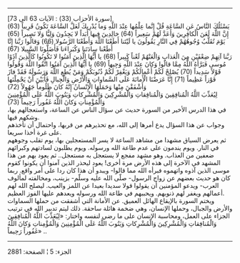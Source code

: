 ------------------------------------------------------------------------

\[سورة الأحزاب (33) : الآيات 63 الى 73\]  
يَسْئَلُكَ النَّاسُ عَنِ السَّاعَةِ قُلْ إِنَّما عِلْمُها عِنْدَ اللَّهِ وَما يُدْرِيكَ لَعَلَّ السَّاعَةَ تَكُونُ
قَرِيباً (63) إِنَّ اللَّهَ لَعَنَ الْكافِرِينَ وَأَعَدَّ لَهُمْ سَعِيراً (64) خالِدِينَ فِيها أَبَداً لا
يَجِدُونَ وَلِيًّا وَلا نَصِيراً (65) يَوْمَ تُقَلَّبُ وُجُوهُهُمْ فِي النَّارِ يَقُولُونَ يا لَيْتَنا أَطَعْنَا
اللَّهَ وَأَطَعْنَا الرَّسُولا (66) وَقالُوا رَبَّنا إِنَّا أَطَعْنا سادَتَنا وَكُبَراءَنا فَأَضَلُّونَا
السَّبِيلا (67)  
رَبَّنا آتِهِمْ ضِعْفَيْنِ مِنَ الْعَذابِ وَالْعَنْهُمْ لَعْناً كَبِيراً (68) يا أَيُّهَا الَّذِينَ آمَنُوا لا
تَكُونُوا كَالَّذِينَ آذَوْا مُوسى فَبَرَّأَهُ اللَّهُ مِمَّا قالُوا وَكانَ عِنْدَ اللَّهِ وَجِيهاً (69) يا
أَيُّهَا الَّذِينَ آمَنُوا اتَّقُوا اللَّهَ وَقُولُوا قَوْلاً سَدِيداً (70) يُصْلِحْ لَكُمْ أَعْمالَكُمْ
وَيَغْفِرْ لَكُمْ ذُنُوبَكُمْ وَمَنْ يُطِعِ اللَّهَ وَرَسُولَهُ فَقَدْ فازَ فَوْزاً عَظِيماً (71) إِنَّا عَرَضْنَا
الْأَمانَةَ عَلَى السَّماواتِ وَالْأَرْضِ وَالْجِبالِ فَأَبَيْنَ أَنْ يَحْمِلْنَها وَأَشْفَقْنَ مِنْها وَحَمَلَهَا
الْإِنْسانُ إِنَّهُ كانَ ظَلُوماً جَهُولاً (72)  
لِيُعَذِّبَ اللَّهُ الْمُنافِقِينَ وَالْمُنافِقاتِ وَالْمُشْرِكِينَ وَالْمُشْرِكاتِ وَيَتُوبَ اللَّهُ عَلَى
الْمُؤْمِنِينَ وَالْمُؤْمِناتِ وَكانَ اللَّهُ غَفُوراً رَحِيماً (73)  
في هذا الدرس الأخير من السورة حديث عن سؤال الناس عن الساعة، واستعجالهم
بها، وشكهم فيها.  
وجواب عن هذا السؤال يدع أمرها إلى الله، مع تحذيرهم من قربها، واحتمال أن
تأخذهم على غرة أخذا سريعا.  
ثم يعرض السياق مشهدا من مشاهد الساعة لا يسر المستعجلين بها، يوم تقلب
وجوههم في النار. ويوم يندمون على عدم طاعة الله ورسوله. ويوم يطلبون
لسادتهم وكبرائهم ضعفين من العذاب. وهو مشهد مفجع لا يستعجل به مستعجل.. ثم
يعود بهم من هذا المشهد في الآخرة إلى هذه الأرض مرة أخرى! يعود ليحذر
الذين آمنوا أن يكونوا كقوم موسى الذين آذوه واتهموه فبرأه الله مما قالوا-
ويبدو أن هذا كان ردا على أمر واقع. ربما كان هو حديث بعضهم عن زواج
الرسول- صلّى الله عليه وسلّم- بزينب، ومخالفته لمألوف العرب- ويدعو المؤمنين
أن يقولوا قولا سديدا بعيدا عن اللمز والعيب. ليصلح الله لهم أعمالهم ويغفر
لهم ذنوبهم. ويحببهم في طاعة الله ورسوله ويعدهم عليها الفوز العظيم.  
ويختم السورة بالإيقاع الهائل العميق. عن الأمانة التي أشفقت من حملها
السماوات والأرض والجبال، وحملها الإنسان، وهي ضخمة هائلة ساحقة. ذلك ليتم
تدبير الله في ترتيب الجزاء على العمل، ومحاسبة الإنسان على ما رضي لنفسه
واختار: «لِيُعَذِّبَ اللَّهُ الْمُنافِقِينَ وَالْمُنافِقاتِ وَالْمُشْرِكِينَ وَالْمُشْرِكاتِ وَيَتُوبَ اللَّهُ
عَلَى الْمُؤْمِنِينَ وَالْمُؤْمِناتِ وَكانَ اللَّهُ غَفُوراً رَحِيماً» ..

------------------------------------------------------------------------

الجزء: 5 ¦ الصفحة: 2881
